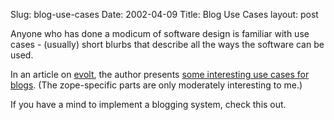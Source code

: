 Slug: blog-use-cases
Date: 2002-04-09
Title: Blog Use Cases
layout: post

Anyone who has done a modicum of software design is familiar with use cases - (usually) short blurbs that describe all the ways the software can be used.

In an article on <a href="http://www.evolt.org">evolt</a>, the author presents <a href="http://www.evolt.org/article/A_Quick_and_Dirty_Blog_using_Zope/20/23583/index.html">some interesting use cases for blogs</a>. (The zope-specific parts are only moderately interesting to me.)

If you have a mind to implement a blogging system, check this out.
